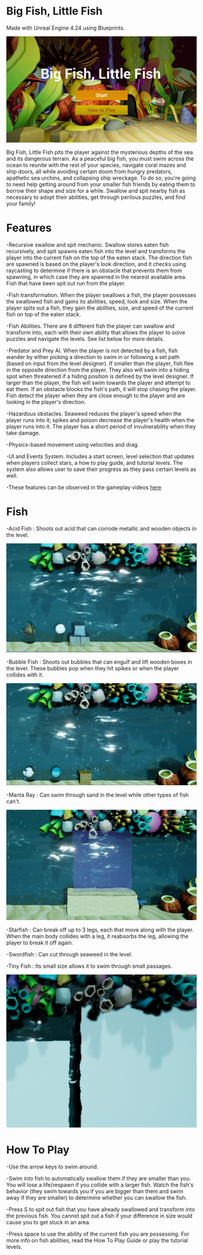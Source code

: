 # Big Fish, Little Fish
Made with Unreal Engine 4.24 using Blueprints.

![](Images/Title.png)

Big Fish, Little Fish pits the player against the mysterious depths of the sea and its dangerous terrain. As a peaceful big fish, you must swim across the ocean to reunite with the rest of your species, navigate coral mazes and ship doors, all while avoiding certain doom from hungry predators, apathetic sea urchins, and collapsing ship wreckage. To do so, you're going to need help getting around from your smaller fish friends by eating them to borrow their shape and size for a while. Swallow and spit nearby fish as necessary to adopt their abilities, get through perilous puzzles, and find your family!

# Features

-Recursive swallow and spit mechanic. Swallow stores eaten fish recursively, and spit spawns eaten fish into the level and transforms the player into the current fish on the top of the eaten stack. The direction fish are spawned is based on the player's look direction, and it checks using raycasting to determine if there is an obstacle that prevents them from spawning, in which case they are spawned in the nearest available area. Fish that have been spit out run from the player.

-Fish transformation. When the player swallows a fish, the player possesses the swallowed fish and gains its abilities, speed, look and size. When the player spits out a fish, they gain the abilities, size, and speed of the current fish on top of the eaten stack.

-Fish Abilities. There are 6 different fish the player can swallow and transform into, each with their own ability that allows the player to solve puzzles and navigate the levels. See list below for more details.

-Predator and Prey AI. When the player is not detected by a fish, fish wander by either picking a direction to swim in or following a set path (based on input from the level designer). If smaller than the player, fish flee in the opposite direction from the player. They also will swim into a hiding spot when threatened if a hiding position is defined by the level designer. If larger than the player, the fish will swim towards the player and attempt to eat them. If an obstacle blocks the fish's path, it will stop chasing the player. Fish detect the player when they are close enough to the player and are looking in the player's direction.

-Hazardous obstacles. Seaweed reduces the player's speed when the player runs into it; spikes and poison decrease the player's health when the player runs into it. The player has a short period of invulnerability when they take damage.

-Physics-based movement using velocities and drag.

-UI and Events System. Includes a start screen, level selection that updates when players collect stars, a how to play guide, and tutorial levels. The system also allows user to save their progress as they pass certain levels as well. 

-These features can be observed in the gameplay videos [here](https://drive.google.com/drive/u/1/folders/1fOpkDIK8jGH0oGgmlOIvrrXPnSU29QPQ)

# Fish

-Acid Fish : Shoots out acid that can corrode metallic and wooden objects in the level.

![](Images/Acidfish.png)

-Bubble Fish : Shoots out bubbles that can engulf and lift wooden boxes in the level. These bubbles pop when they hit spikes or when the player collides with it.

![](Images/Bubblefish.png)

-Manta Ray : Can swim through sand in the level while other types of fish can't.

![](Images/Mantaray.png)

-Starfish : Can break off up to 3 legs, each that move along with the player. When the main body collides with a leg, it reabsorbs the leg, allowing the player to break it off again.


-Swordfish : Can cut through seaweed in the level.


-Tiny Fish : Its small size allows it to swim through small passages.

![](Images/Tinyfish.png)

# How To Play

-Use the arrow keys to swim around.

-Swim into fish to automatically swallow them if they are smaller than you. You will lose a life/respawn if you collide with a larger fish. Watch the fish's behavior (they swim towards you if you are bigger than them and swim away if they are smaller) to determine whether you can swallow the fish. 

-Press S to spit out fish that you have already swallowed and transform into the previous fish. You cannot spit out a fish if your difference in size would cause you to get stuck in an area. 

-Press space to use the ability of the current fish you are possessing. For more info on fish abilities, read the How To Play Guide or play the tutorial levels.

